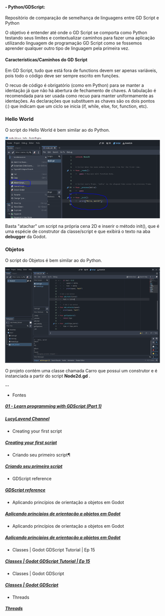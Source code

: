 #### - Python/GDScript: 
Repositório de comparação de semelhança de linguagens entre GD Script e Python

O objetivo é entender até onde o GD Script se comporta como Python testando seus limites e contextualizar caminhos para fazer uma aplicação utilizando linguagem de programação GD Script como se fossemos aprender qualquer outro tipo de linguagem pela primeira vez.

#### Características/Caminhos do GD Script

Em GD Script, tudo que está fora de functions devem ser apenas variáveis, pois todo o código deve ser sempre escrito em funções.

O recuo de código é obrigatório (como em Python) para se manter a identação já que não há abertura de fechamento de chaves. A tabulação é recomendada para ser usada como recuo para manter uniformamente as identações. As declarações que substituem as chaves são os dois pontos (:) que indicam que um ciclo se inicia (if, while, else, for, function, etc).

### Hello World

O script do Hello World é bem similar ao do Python.

![Alt text](https://github.com/phoenixproject/gamedev/blob/master/__MEDIA/__GODOT/_PYTHONGODOT/01_godot_python.PNG?raw=true "Hello World")

Basta "atachar" um script na própria cena 2D e inserir o método init(), que é uma espécie de construtor da classe/script e que exibirá o texto na aba __debugger__ da Godot.

### Objetos

O script do Objetos é bem similar ao do Python.

![Alt text](https://github.com/phoenixproject/gamedev/blob/master/__MEDIA/__GODOT/_PYTHONGODOT/02_godot_python.PNG?raw=true "Objetos")

O projeto contém uma classe chamada Carro que possui um construtor e é instanciada a partir do script __Node2d.gd__ .

--

- Fontes
##### [01 -  Learn programming with GDScript (Part 1)](https://www.youtube.com/watch?v=cx_yTggSENU)<br/>

##### [ LucyLavend Channel ](https://www.youtube.com/@LucyLavend)<br/>

- Creating your first script
##### [Creating your first script](https://docs.godotengine.org/en/stable/getting_started/step_by_step/scripting_first_script.html)<br/>

- Criando seu primeiro script¶
##### [Criando seu primeiro script](https://docs.godotengine.org/pt-br/4.x/getting_started/step_by_step/scripting_first_script.html)<br/>

- GDScript reference
##### [GDScript reference](https://docs.godotengine.org/en/stable/tutorials/scripting/gdscript/gdscript_basics.html#doc-gdscript)<br/>

- Aplicando princípios de orientação a objetos em Godot
##### [Aplicando princípios de orientação a objetos em Godot](https://docs.godotengine.org/pt-br/4.x/tutorials/best_practices/what_are_godot_classes.html)<br/>

- Aplicando princípios de orientação a objetos em Godot
##### [Aplicando princípios de orientação a objetos em Godot](https://godottutorials.com/courses/introduction-to-gdscript/godot-tutorials-gdscript-15/)<br/>

- Classes | Godot GDScript Tutorial | Ep 15

##### [Classes | Godot GDScript Tutorial | Ep 15](https://docs.godotengine.org/en/stable/tutorials/scripting/gdscript/static_typing.html#doc-gdscript-static-typing)<br/>

- Classes | Godot GDScript

##### [Classes | Godot GDScript ](https://gdscript.com/tutorials/classes/)<br/>

- Threads
##### [Threads](https://docs.godotengine.org/en/stable/tutorials/performance/using_multiple_threads.html#doc-using-multiple-threads)<br/>